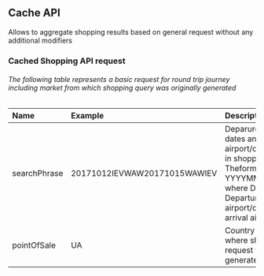 ## **Cache API**

Allows to aggregate shopping results based on general request without any additional modifiers

### **Cached Shopping API request**

###### The following table represents a basic request for round trip journey including market from which shopping query was originally generated

| Name | Example | Description |
| :--- | :--- | :--- |
| searchPhrase | 20171012IEVWAW20171015WAWIEV | Deparure and arrival dates and airport/city indicated in shopping request. Theformat is YYYYMMDDDEPARR, where DEP means Departure airport/city, ARR- arrival airport/city |
| pointOfSale | UA | Country ISO code where shopping request was generated |




